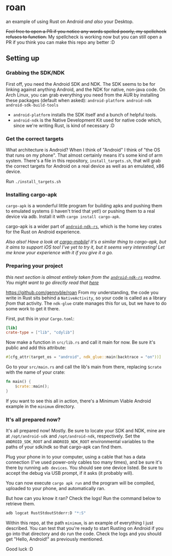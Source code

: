 # roan
an example of using Rust on Android *and also* your Desktop.

~~Feel free to open a PR if you notice any words spelled poorly, my spellcheck refuses to function.~~
My spellcheck is working now but you can still open a PR if you think you
can make this repo any better :D

## Setting up

### Grabbing the SDK/NDK

First off, you need the Android SDK and NDK. The SDK seems to be for linking
against anything Android, and the NDK for native, non-java code. On Arch Linux,
you can grab everything you need from the AUR by installing these packages
(default when asked):
`android-platform android-ndk android-sdk-build-tools`

- `android-platform` installs the SDK itself and a bunch of helpful tools.
- `android-ndk` is the Native Development Kit used for native code which, since
  we're writing Rust, is kind of necessary :D

### Get the correct targets

What architecture is Android? When I think of "Android" I think of "the OS that
runs on my phone". That almost certainly means it's some kind of arm system.
There's a file in this repository, `install_targets.sh`, that will grab the
correct targets for Android on a real device as well as an emulated, x86 device.

Run `./install_targets.sh`

### Installing cargo-apk

`cargo-apk` is a wonderful little program for building apks and pushing them to
emulated systems (i haven't tried that yet!) or pushing them to a real device
via adb. Install it with `cargo install cargo-apk`.

cargo-apk is a wider part of [`android-ndk-rs`][android-ndk-rs], which is the
home key crates for the Rust on Android experience.

*Also also! Have a look at [cargo-mobile][cargo-mobile]! it's a similar thing*
*to cargo-apk, but it aims to support iOS too! I've yet to try it, but it*
*seems very interesting! Let me know your experience with it if you give*
*it a go.*

[cargo-mobile]: https://github.com/BrainiumLLC/cargo-mobile
[android-ndk-rs]: https://github.com/rust-windowing/android-ndk-rs

### Preparing your project

*this next section is almost entirely taken from the*
*[`android-ndk-rs`][android-ndk-rs] readme. You might want to go directly*
*read that [here][andk-hello]*

[andk-hello]: https://github.com/rust-windowing/android-ndk-rs#hello-world
https://github.com/gennyble/roan
From my understanding, the code you write in Rust sits behind a
`NativeActivity`, so your code is called as a library *from* that activity. The
`ndk-glue` crate manages this for us, but we have to do some work to get it there.

First, put this in your `Cargo.toml`:
```toml
[lib]
crate-type = ["lib", "cdylib"]
```

Now make a function in `src/lib.rs` and call it main for now. Be sure it's public
and add this attribute:
```rust
#[cfg_attr(target_os = "android", ndk_glue::main(backtrace = "on"))]
```

Go to your `src/main.rs` and call the lib's main from there, replacing `$crate`
with the name of your crate:
```rust
fn main() {
    $crate::main();
}
```

If you want to see this all in action, there's a Minimum Viable Android example in
the `minimum` directory.

### It's all prepared now?

It's all prepared now! Mostly. Be sure to locate your SDK and NDK, mine are at
`/opt/android-sdk` and `/opt/android-ndk`, respectively.
Set the `ANDROID_SDK_ROOT` and `ANDROID_NDK_ROOT` environmental variables to the
paths of your sdk/ndk so that cargo-apk can find them.

Plug your phone in to your computer, using a cable that has a data connection (I've
used power-only cables too many times), and be sure it's there by running
`adb devices`. You should see one device listed. Be sure to accept the debug via USB
prompt, if it asks (it probably will).

You can now execute `cargo apk run` and the program will be compiled, uploaded to
your phone, and automatically ran.

But how can you know it ran? Check the logs! Run the command below to retrieve them.
```bash
adb logcat RustStdoutStderr:D "*:S"
```

Within this repo, at the path `minimum`, is an example of everything I just described.
You can test that you're ready to start Rusting on Android if you go into that directory
and do run the code. Check the logs and you should get "Hello, Android!" as previously
mentioned. 

Good luck :D